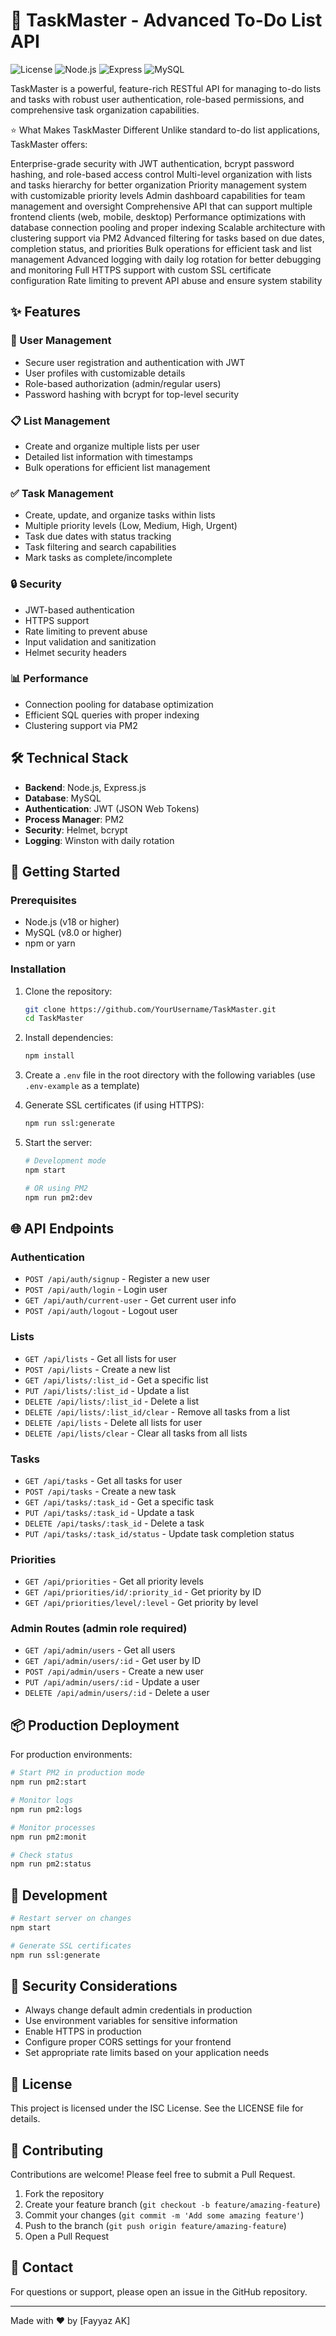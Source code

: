 # 📝 TaskMaster - Advanced To-Do List API

![License](https://img.shields.io/badge/license-ISC-blue.svg)
![Node.js](https://img.shields.io/badge/Node.js-18+-green.svg)
![Express](https://img.shields.io/badge/Express-5.x-lightgrey.svg)
![MySQL](https://img.shields.io/badge/MySQL-8.0+-orange.svg)

TaskMaster is a powerful, feature-rich RESTful API for managing to-do lists and tasks with robust user authentication, role-based permissions, and comprehensive task organization capabilities.

⭐ What Makes TaskMaster Different
Unlike standard to-do list applications, TaskMaster offers:

Enterprise-grade security with JWT authentication, bcrypt password hashing, and role-based access control
Multi-level organization with lists and tasks hierarchy for better organization
Priority management system with customizable priority levels
Admin dashboard capabilities for team management and oversight
Comprehensive API that can support multiple frontend clients (web, mobile, desktop)
Performance optimizations with database connection pooling and proper indexing
Scalable architecture with clustering support via PM2
Advanced filtering for tasks based on due dates, completion status, and priorities
Bulk operations for efficient task and list management
Advanced logging with daily log rotation for better debugging and monitoring
Full HTTPS support with custom SSL certificate configuration
Rate limiting to prevent API abuse and ensure system stability
## ✨ Features

### 👤 User Management
- Secure user registration and authentication with JWT
- User profiles with customizable details
- Role-based authorization (admin/regular users)
- Password hashing with bcrypt for top-level security

### 📋 List Management
- Create and organize multiple lists per user
- Detailed list information with timestamps
- Bulk operations for efficient list management

### ✅ Task Management
- Create, update, and organize tasks within lists
- Multiple priority levels (Low, Medium, High, Urgent)
- Task due dates with status tracking
- Task filtering and search capabilities
- Mark tasks as complete/incomplete

### 🔒 Security
- JWT-based authentication
- HTTPS support
- Rate limiting to prevent abuse
- Input validation and sanitization
- Helmet security headers

### 📊 Performance
- Connection pooling for database optimization
- Efficient SQL queries with proper indexing
- Clustering support via PM2

## 🛠️ Technical Stack

- **Backend**: Node.js, Express.js
- **Database**: MySQL
- **Authentication**: JWT (JSON Web Tokens)
- **Process Manager**: PM2
- **Security**: Helmet, bcrypt
- **Logging**: Winston with daily rotation

## 🚀 Getting Started

### Prerequisites

- Node.js (v18 or higher)
- MySQL (v8.0 or higher)
- npm or yarn

### Installation

1. Clone the repository:
   ```bash
   git clone https://github.com/YourUsername/TaskMaster.git
   cd TaskMaster
   ```

2. Install dependencies:
   ```bash
   npm install
   ```

3. Create a `.env` file in the root directory with the following variables (use `.env-example` as a template)

4. Generate SSL certificates (if using HTTPS):
   ```bash
   npm run ssl:generate
   ```

5. Start the server:
   ```bash
   # Development mode
   npm start

   # OR using PM2
   npm run pm2:dev
   ```

## 🌐 API Endpoints

### Authentication
- `POST /api/auth/signup` - Register a new user
- `POST /api/auth/login` - Login user
- `GET /api/auth/current-user` - Get current user info
- `POST /api/auth/logout` - Logout user

### Lists
- `GET /api/lists` - Get all lists for user
- `POST /api/lists` - Create a new list
- `GET /api/lists/:list_id` - Get a specific list
- `PUT /api/lists/:list_id` - Update a list
- `DELETE /api/lists/:list_id` - Delete a list
- `DELETE /api/lists/:list_id/clear` - Remove all tasks from a list
- `DELETE /api/lists` - Delete all lists for user
- `DELETE /api/lists/clear` - Clear all tasks from all lists

### Tasks
- `GET /api/tasks` - Get all tasks for user
- `POST /api/tasks` - Create a new task
- `GET /api/tasks/:task_id` - Get a specific task
- `PUT /api/tasks/:task_id` - Update a task
- `DELETE /api/tasks/:task_id` - Delete a task
- `PUT /api/tasks/:task_id/status` - Update task completion status

### Priorities
- `GET /api/priorities` - Get all priority levels
- `GET /api/priorities/id/:priority_id` - Get priority by ID
- `GET /api/priorities/level/:level` - Get priority by level

### Admin Routes (admin role required)
- `GET /api/admin/users` - Get all users
- `GET /api/admin/users/:id` - Get user by ID
- `POST /api/admin/users` - Create a new user
- `PUT /api/admin/users/:id` - Update a user
- `DELETE /api/admin/users/:id` - Delete a user

## 📦 Production Deployment

For production environments:

```bash
# Start PM2 in production mode
npm run pm2:start

# Monitor logs
npm run pm2:logs

# Monitor processes
npm run pm2:monit

# Check status
npm run pm2:status
```

## 🧪 Development

```bash
# Restart server on changes
npm start

# Generate SSL certificates
npm run ssl:generate
```

## 🔐 Security Considerations

- Always change default admin credentials in production
- Use environment variables for sensitive information
- Enable HTTPS in production
- Configure proper CORS settings for your frontend
- Set appropriate rate limits based on your application needs

## 📄 License

This project is licensed under the ISC License. See the LICENSE file for details.

## 👥 Contributing

Contributions are welcome! Please feel free to submit a Pull Request.

1. Fork the repository
2. Create your feature branch (`git checkout -b feature/amazing-feature`)
3. Commit your changes (`git commit -m 'Add some amazing feature'`)
4. Push to the branch (`git push origin feature/amazing-feature`)
5. Open a Pull Request

## 📧 Contact

For questions or support, please open an issue in the GitHub repository.

---

Made with ❤️ by [Fayyaz AK]
